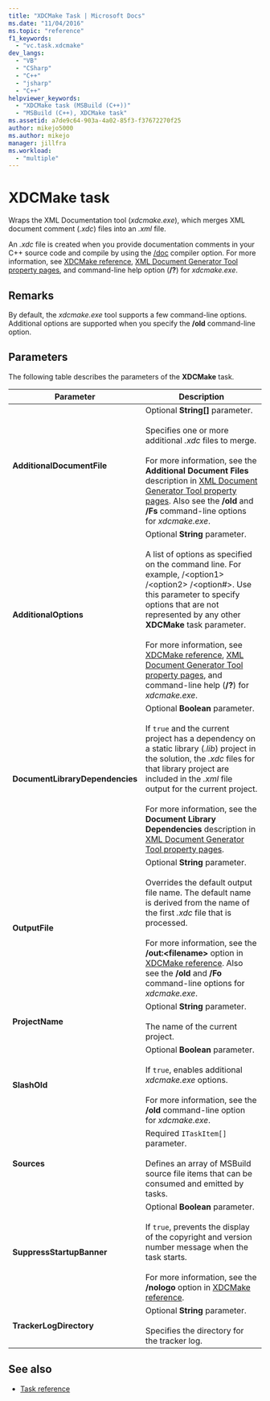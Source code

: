 ```yaml
---
title: "XDCMake Task | Microsoft Docs"
ms.date: "11/04/2016"
ms.topic: "reference"
f1_keywords:
  - "vc.task.xdcmake"
dev_langs:
  - "VB"
  - "CSharp"
  - "C++"
  - "jsharp"
  - "C++"
helpviewer_keywords:
  - "XDCMake task (MSBuild (C++))"
  - "MSBuild (C++), XDCMake task"
ms.assetid: a7de9c64-903a-4a02-85f3-f37672270f25
author: mikejo5000
ms.author: mikejo
manager: jillfra
ms.workload:
  - "multiple"
---
```

# XDCMake task
Wraps the XML Documentation tool (*xdcmake.exe*), which merges XML document comment (*.xdc*) files into an *.xml* file.

 An *.xdc* file is created when you provide documentation comments in your C++ source code and compile by using the [/doc](/cpp/build/reference/doc-process-documentation-comments-c-cpp) compiler option. For more information, see [XDCMake reference](/cpp/build/reference/xdcmake-reference), [XML Document Generator Tool property pages](/cpp/build/reference/xml-document-generator-tool-property-pages), and command-line help option (**/?**) for *xdcmake.exe*.

## Remarks
 By default, the *xdcmake.exe* tool supports a few command-line options. Additional options are supported when you specify the **/old** command-line option.

## Parameters
 The following table describes the parameters of the **XDCMake** task.

|Parameter|Description|
|---------------|-----------------|
|**AdditionalDocumentFile**|Optional **String[]** parameter.<br /><br /> Specifies one or more additional *.xdc* files to merge.<br /><br /> For more information, see the **Additional Document Files** description in [XML Document Generator Tool property pages](/cpp/build/reference/xml-document-generator-tool-property-pages). Also see the **/old** and **/Fs** command-line options for *xdcmake.exe*.|
|**AdditionalOptions**|Optional **String** parameter.<br /><br /> A list of options as specified on the command line. For example, /\<option1> /\<option2> /\<option#>. Use this parameter to specify options that are not represented by any other **XDCMake** task parameter.<br /><br /> For more information, see [XDCMake reference](/cpp/build/reference/xdcmake-reference), [XML Document Generator Tool property pages](/cpp/build/reference/xml-document-generator-tool-property-pages), and command-line help (**/?**) for *xdcmake.exe*.|
|**DocumentLibraryDependencies**|Optional **Boolean** parameter.<br /><br /> If `true` and the current project has a dependency on a static library (*.lib*) project in the solution, the *.xdc* files for that library project are included in the *.xml* file output for the current project.<br /><br /> For more information, see the **Document Library Dependencies** description in [XML Document Generator Tool property pages](/cpp/build/reference/xml-document-generator-tool-property-pages).|
|**OutputFile**|Optional **String** parameter.<br /><br /> Overrides the default output file name. The default name is derived from the name of the first *.xdc* file that is processed.<br /><br /> For more information, see the **/out:\<filename>** option in [XDCMake reference](/cpp/build/reference/xdcmake-reference). Also see the **/old** and **/Fo** command-line options for *xdcmake.exe*.|
|**ProjectName**|Optional **String** parameter.<br /><br /> The name of the current project.|
|**SlashOld**|Optional **Boolean** parameter.<br /><br /> If `true`, enables additional *xdcmake.exe* options.<br /><br /> For more information, see the **/old** command-line option for *xdcmake.exe*.|
|**Sources**|Required `ITaskItem[]` parameter.<br /><br /> Defines an array of MSBuild source file items that can be consumed and emitted by tasks.|
|**SuppressStartupBanner**|Optional **Boolean** parameter.<br /><br /> If `true`, prevents the display of the copyright and version number message when the task starts.<br /><br /> For more information, see the **/nologo** option in [XDCMake reference](/cpp/build/reference/xdcmake-reference).|
|**TrackerLogDirectory**|Optional **String** parameter.<br /><br /> Specifies the directory for the tracker log.|

## See also
- [Task reference](../msbuild/msbuild-task-reference.md)